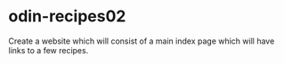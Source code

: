 # odin-recipes02
Create a website which will consist of a main index page which will have links to a few recipes.